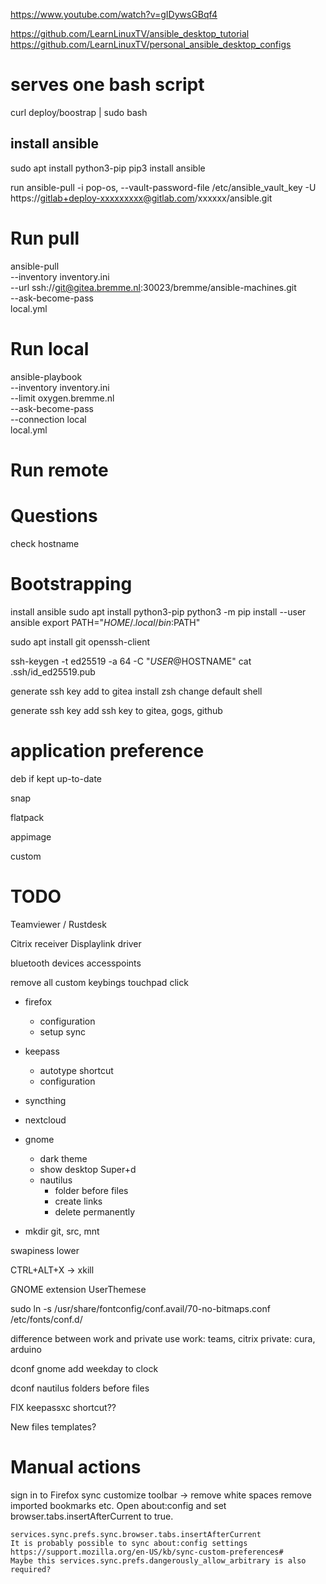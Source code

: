 https://www.youtube.com/watch?v=gIDywsGBqf4

https://github.com/LearnLinuxTV/ansible_desktop_tutorial
https://github.com/LearnLinuxTV/personal_ansible_desktop_configs


# serves one bash script
curl deploy/boostrap | sudo bash

## install ansible
sudo apt install python3-pip
pip3 install ansible

run ansible-pull -i pop-os, --vault-password-file /etc/ansible_vault_key -U https://gitlab+deploy-xxxxxxxxx@gitlab.com/xxxxxx/ansible.git

# Run pull

ansible-pull \
    --inventory inventory.ini \
    --url ssh://git@gitea.bremme.nl:30023/bremme/ansible-machines.git \
    --ask-become-pass \
    local.yml

# Run local

ansible-playbook \
    --inventory inventory.ini \
    --limit oxygen.bremme.nl \
    --ask-become-pass \
    --connection local \
    local.yml

# Run remote

# Questions

check hostname

# Bootstrapping



install ansible
    sudo apt install python3-pip
    python3 -m pip install --user ansible
    export PATH="$HOME/.local/bin:$PATH"

sudo apt install git openssh-client


ssh-keygen -t ed25519 -a 64 -C "$USER@$HOSTNAME"
cat .ssh/id_ed25519.pub

generate ssh key
add to gitea
install zsh
change default shell

generate ssh key
add ssh key to gitea, gogs, github

# application preference

deb if kept up-to-date

snap

flatpack

appimage

custom


# TODO


Teamviewer / Rustdesk

Citrix receiver
Displaylink driver

bluetooth devices
accesspoints

remove all custom keybings
touchpad click


* firefox
    * configuration
    * setup sync
* keepass
    * autotype shortcut
    * configuration
* syncthing
* nextcloud
* gnome
    * dark theme
    * show desktop Super+d
    * nautilus
        * folder before files
        * create links
        * delete permanently

* mkdir git, src, mnt


swapiness lower

CTRL+ALT+X -> xkill

GNOME extension UserThemese

sudo ln -s /usr/share/fontconfig/conf.avail/70-no-bitmaps.conf /etc/fonts/conf.d/


difference between work and private use
work:       teams, citrix
private:    cura, arduino


dconf   gnome   add weekday to clock

dconf   nautilus
            folders before files

FIX keepassxc shortcut??

New files templates?



# Manual actions

sign in to Firefox sync
    customize toolbar -> remove white spaces
    remove imported bookmarks etc.
    Open about:config and set browser.tabs.insertAfterCurrent to true.

    services.sync.prefs.sync.browser.tabs.insertAfterCurrent
    It is probably possible to sync about:config settings https://support.mozilla.org/en-US/kb/sync-custom-preferences#
    Maybe this services.sync.prefs.dangerously_allow_arbitrary is also required?